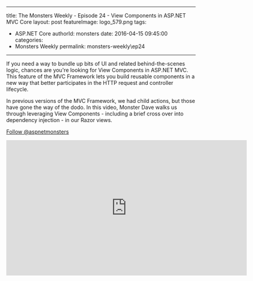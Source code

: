
---
title: The Monsters Weekly - Episode 24 -  View Components in ASP.NET MVC Core
layout: post
featureImage: logo_579.png
tags: 
  - ASP.NET Core
authorId: monsters
date: 2016-04-15 09:45:00
categories:
  - Monsters Weekly
permalink: monsters-weekly\ep24
---

<p>If you need a way to bundle up bits of UI and related behind-the-scenes logic, chances are you're looking for View Components in ASP.NET MVC. This feature of the MVC Framework lets you build reusable components in a new way that better participates in the HTTP request and controller lifecycle.</p><p>In previous versions of the MVC Framework, we had child actions, but those have gone the way of the dodo. In this video, Monster Dave walks us through leveraging View Components - including a brief cross over into dependency injection - in our Razor views.</p><p><a class="twitter-follow-button" href="https://twitter.com/aspnetmonsters">Follow @aspnetmonsters</a></p> 

<!--more-->
<iframe src='https://channel9.msdn.com/Series/aspnetmonsters/Episode-24-View-Components-in-ASPNET-MVC-Core/player' width='640' height='360' allowFullScreen frameBorder='0'></iframe>
